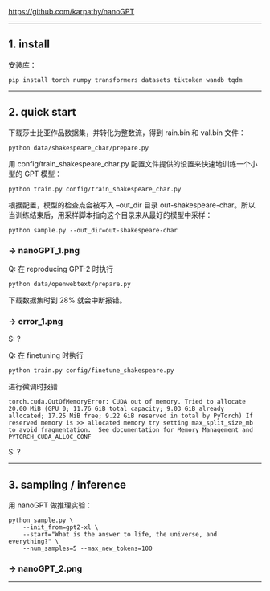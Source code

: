 https://github.com/karpathy/nanoGPT

------------------------------------------------------------------------------------------------------------------------
## 1. install

安装库：
```
pip install torch numpy transformers datasets tiktoken wandb tqdm
```
------------------------------------------------------------------------------------------------------------------------
## 2. quick start

下载莎士比亚作品数据集，并转化为整数流，得到 rain.bin 和 val.bin 文件：
```
python data/shakespeare_char/prepare.py
```
用 config/train_shakespeare_char.py 配置文件提供的设置来快速地训练一个小型的 GPT 模型：
```
python train.py config/train_shakespeare_char.py
```
根据配置，模型的检查点会被写入 –out_dir 目录 out-shakespeare-char。所以当训练结束后，用采样脚本指向这个目录来从最好的模型中采样：
```
python sample.py --out_dir=out-shakespeare-char
```
### -> nanoGPT_1.png

Q: 在 reproducing GPT-2 时执行 
```
python data/openwebtext/prepare.py
```
下载数据集时到 28% 就会中断报错。
   
### -> error_1.png

S: ?

Q: 在 finetuning 时执行 
```
python train.py config/finetune_shakespeare.py
```
进行微调时报错
```
torch.cuda.OutOfMemoryError: CUDA out of memory. Tried to allocate 20.00 MiB (GPU 0; 11.76 GiB total capacity; 9.03 GiB already allocated; 17.25 MiB free; 9.22 GiB reserved in total by PyTorch) If reserved memory is >> allocated memory try setting max_split_size_mb to avoid fragmentation.  See documentation for Memory Management and PYTORCH_CUDA_ALLOC_CONF
```

S: ?

------------------------------------------------------------------------------------------------------------------------
## 3. sampling / inference

用 nanoGPT 做推理实验：

```
python sample.py \
    --init_from=gpt2-xl \
    --start="What is the answer to life, the universe, and everything?" \
    --num_samples=5 --max_new_tokens=100
```

### -> nanoGPT_2.png

------------------------------------------------------------------------------------------------------------------------
